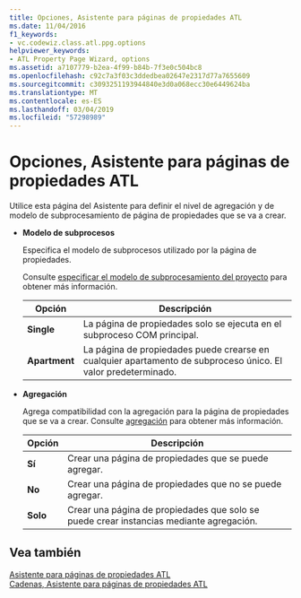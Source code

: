 ```yaml
---
title: Opciones, Asistente para páginas de propiedades ATL
ms.date: 11/04/2016
f1_keywords:
- vc.codewiz.class.atl.ppg.options
helpviewer_keywords:
- ATL Property Page Wizard, options
ms.assetid: a7107779-b2ea-4f99-b84b-7f3e0c504bc8
ms.openlocfilehash: c92c7a3f03c3ddedbea02647e2317d77a7655609
ms.sourcegitcommit: c3093251193944840e3d0a068ecc30e6449624ba
ms.translationtype: MT
ms.contentlocale: es-ES
ms.lasthandoff: 03/04/2019
ms.locfileid: "57298989"
---
```

# <a name="options-atl-property-page-wizard"></a>Opciones, Asistente para páginas de propiedades ATL

Utilice esta página del Asistente para definir el nivel de agregación y de modelo de subprocesamiento de página de propiedades que se va a crear.

- **Modelo de subprocesos**

   Especifica el modelo de subprocesos utilizado por la página de propiedades.

   Consulte [especificar el modelo de subprocesamiento del proyecto](../../atl/specifying-the-threading-model-for-a-project-atl.md) para obtener más información.

   |Opción|Descripción|
   |------------|-----------------|
   |**Single**|La página de propiedades solo se ejecuta en el subproceso COM principal.|
   |**Apartment**|La página de propiedades puede crearse en cualquier apartamento de subproceso único. El valor predeterminado.|

- **Agregación**

   Agrega compatibilidad con la agregación para la página de propiedades que se va a crear. Consulte [agregación](../../atl/aggregation.md) para obtener más información.

   |Opción|Descripción|
   |------------|-----------------|
   |**Sí**|Crear una página de propiedades que se puede agregar.|
   |**No**|Crear una página de propiedades que no se puede agregar.|
   |**Solo**|Crear una página de propiedades que solo se puede crear instancias mediante agregación.|

## <a name="see-also"></a>Vea también

[Asistente para páginas de propiedades ATL](../../atl/reference/atl-property-page-wizard.md)<br/>
[Cadenas, Asistente para páginas de propiedades ATL](../../atl/reference/strings-atl-property-page-wizard.md)

